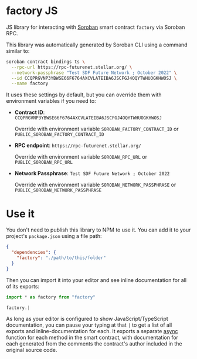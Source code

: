 # factory JS

JS library for interacting with [Soroban](https://soroban.stellar.org/) smart contract `factory` via Soroban RPC.

This library was automatically generated by Soroban CLI using a command similar to:

```bash
soroban contract bindings ts \
  --rpc-url https://rpc-futurenet.stellar.org/ \
  --network-passphrase "Test SDF Future Network ; October 2022" \
  --id CCQPRGVNP3YBWSE66F6764AXCVLATEIBA6JSCFGJ4OQYTWHUOGKHWOSJ \
  --name factory
```

It uses these settings by default, but you can override them with environment variables if you need to:

- **Contract ID**: `CCQPRGVNP3YBWSE66F6764AXCVLATEIBA6JSCFGJ4OQYTWHUOGKHWOSJ`

  Override with environment variable `SOROBAN_FACTORY_CONTRACT_ID` or `PUBLIC_SOROBAN_FACTORY_CONTRACT_ID`

- **RPC endpoint**: `https://rpc-futurenet.stellar.org/`

  Override with environment variable `SOROBAN_RPC_URL` or `PUBLIC_SOROBAN_RPC_URL`

- **Network Passphrase**: `Test SDF Future Network ; October 2022`

  Override with environment variable `SOROBAN_NETWORK_PASSPHRASE` or `PUBLIC_SOROBAN_NETWORK_PASSPHRASE`

# Use it

You don't need to publish this library to NPM to use it. You can add it to your project's `package.json` using a file path:

```json
{
  "dependencies": {
    "factory": "./path/to/this/folder"
  }
}
```

Then you can import it into your editor and see inline documentation for all of its exports:

```js
import * as factory from "factory"

factory.|
```

As long as your editor is configured to show JavaScript/TypeScript documentation, you can pause your typing at that `|` to get a list of all exports and inline-documentation for each. It exports a separate [async](https://developer.mozilla.org/en-US/docs/Web/JavaScript/Reference/Statements/async_function) function for each method in the smart contract, with documentation for each generated from the comments the contract's author included in the original source code.
